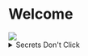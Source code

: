 #  Welcome

<img src="https://github-readme-stats.vercel.app/api/top-langs/?username=Shurayukii&layout=compact&theme=dark" />


<details>
  <summary>Secrets Don't Click</summary>
  
  <img src="/mick_rory.webp" />
</details>
